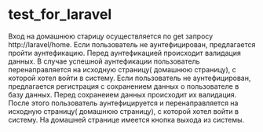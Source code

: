 # test_for_laravel
Вход на домашнюю старицу осуществляется по get запросу http://laravel/home. 
Если пользователь не аунтефицирован, предлагается пройти аунтефикацию. 
Перед аунтефикацией происходит валидация данных.
В случае успешной аунтефикации пользователь перенаправляется на исходную страницу( домашнюю страницу), с которой хотел войти в систему.
Если пользователь не аунтефицирован, предлагается регистрация с сохранением данных о пользователе в базу данных. Перед сохранеием данных происходит их валидация. После этого пользователь аунтефицируется и перенаправляется на исходную страницу( домашнюю страницу), с которой хотел войти в систему.
На домашней странице имеется кнопка выхода из системы.
